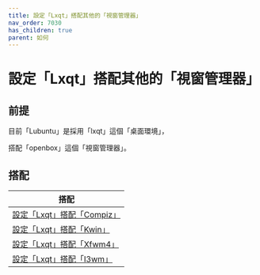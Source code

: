 ```yaml
---
title: 設定「Lxqt」搭配其他的「視窗管理器」
nav_order: 7030
has_children: true
parent: 如何
---
```



# 設定「Lxqt」搭配其他的「視窗管理器」


## 前提

目前「Lubuntu」是採用「lxqt」這個「桌面環境」，

搭配「openbox」這個「視窗管理器」。




## 搭配

| 搭配 |
| --- |
| [設定「Lxqt」搭配「Compiz」](https://samwhelp.github.io/note-about-lubuntu/read/howto/lxqt-with-wm/lxqt-with-compiz.html) |
| [設定「Lxqt」搭配「Kwin」](https://samwhelp.github.io/note-about-lubuntu/read/howto/lxqt-with-wm/lxqt-with-kwin.html) |
| [設定「Lxqt」搭配「Xfwm4」](https://samwhelp.github.io/note-about-lubuntu/read/howto/lxqt-with-wm/lxqt-with-xfwm4.html) |
| [設定「Lxqt」搭配「I3wm」](https://samwhelp.github.io/note-about-lubuntu/read/howto/lxqt-with-wm/lxqt-with-i3wm.html) |
